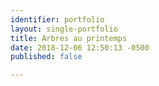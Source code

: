 ```yaml
---
identifier: portfolio
layout: single-portfolio
title: Arbres au printemps
date: 2018-12-06 12:50:13 -0500
published: false

---
```

